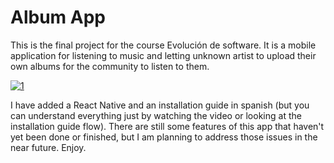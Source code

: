 # Album App

This is the final project for the course Evolución de software. It is a mobile application for listening to music and letting unknown artist to upload their own albums for the community to listen to them.

<a href="https://imgur.com/a/aXgeCdj"><img src="https://imgur.com/a/aXgeCdj" title="1"/></a>


I have added a React Native and an installation guide in spanish (but you can understand everything just by watching the video or looking at the installation guide flow). There are still some features of this app that haven't yet been done or finished, but I am planning to address those issues in the near future. Enjoy.
